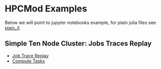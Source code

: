# HPCMod Examples

Below we will point to jupyter notebooks example, for plain julia files see [plain_jl](plain_jl/).


## Simple Ten Node Cluster: Jobs Traces Replay


* [Job Trace Replay](jupyter/simple_job_trace_replay.ipynb) 
* [Compute Tasks](jupyter/simple_models.ipynb)
